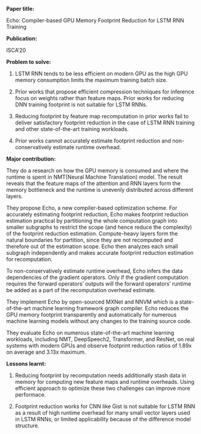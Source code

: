 **Paper title:**

Echo: Compiler-based GPU Memory Footprint Reduction for LSTM RNN Training

**Publication:**

ISCA’20

**Problem to solve:**

1. LSTM RNN tends to be less efficient on modern GPU as the high GPU memory
consumption limits the maximum training batch size.

2. Prior works that propose efficient compression techniques for inference focus
on weights rather than feature maps. Prior works for reducing DNN training
footprint is not suitable for LSTM RNNs.

3. Reducing footprint by feature map recomputation in prior works fail to
deliver satisfactory footprint reduction in the case of LSTM RNN training and
other state-of-the-art training workloads.

4. Prior works cannot accurately estimate footprint reduction and
non-conservatively estimate runtime overhead.

**Major contribution:**

They do a research on how the GPU memory is consumed and where the runtime is
spent in NMT(Neural Machine Translation) model. The result reveals that the
feature maps of the attention and RNN layers form the memory bottleneck and the
runtime is unevenly distributed across different layers.

They propose Echo, a new compiler-based optimization scheme. For accurately
estimating footprint reduction, Echo makes footprint reduction estimation
practical by partitioning the whole computation graph into smaller subgraphs to
restrict the scope (and hence reduce the complexity) of the footprint reduction
estimation. Compute-heavy layers form the natural boundaries for partition,
since they are not recomputed and therefore out of the estimation scope. Echo
then analyzes each small subgraph independently and makes accurate footprint
reduction estimation for recomputation.

To non-conservatively estimate runtime overhead, Echo infers the data
dependencies of the gradient operators. Only if the gradient computation
requires the forward operators’ outputs will the forward operators’ runtime be
added as a part of the recomputation overhead estimate.

They implement Echo by open-sourced MXNet and NNVM which is a state-of-the-art
machine learning framework graph compiler. Echo reduces the GPU memory footprint
transparently and automatically for numerous machine learning models without any
changes to the training source code.

They evaluate Echo on numerous state-of-the-art machine learning workloads,
including NMT, DeepSpeech2, Transformer, and ResNet, on real systems with modern
GPUs and observe footprint reduction ratios of 1.89x on average and 3.13x
maximum.

**Lessons learnt:**

1. Reducing footprint by recomputation needs additionally stash data in memory
for computing new feature maps and runtime overheads. Using efficient approach
to optimize these two challenges can improve more performace.

2. Footprint reduction works for CNN like Gist is not suitable for LSTM RNN as a
result of high runtime overhead for many small vector layers used in LSTM RNNs,
or limited applicability because of the difference model structure.
